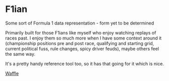 # F1ian
Some sort of Formula 1 data representation - form yet to be determined

Primarily built for those F1ians like myself who enjoy watching replays of races past. I enjoy them so much more when I have some context around it (championship positions pre and post race, qualifying and starting grid, current political fuss, rule changes, spicy driver feuds), maybe others feel the same way.

It's a pretty handy reference tool too, so it has that going for it which is nice. 

[Waffle](https://waffle.io/andrew-rayco/f1)
